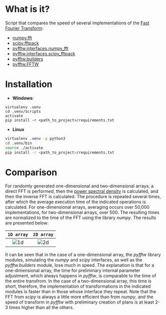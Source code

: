 # What is it?

Script that compares the speed of several implementations of the [Fast Fourier Transform](https://en.wikipedia.org/wiki/Fast_Fourier_transform):
* [numpy.fft](https://docs.scipy.org/doc/numpy/reference/routines.fft.html)
* [scipy.fftpack](https://docs.scipy.org/doc/scipy/reference/fftpack.html)
* [pyfftw.interfaces.numpy_fft](https://readthedocs.org/projects/pyfftw/downloads/pdf/latest/)
* [pyfftw.interfaces.scipy_fftpack](https://readthedocs.org/projects/pyfftw/downloads/pdf/latest/)
* [pyfftw.builders](https://readthedocs.org/projects/pyfftw/downloads/pdf/latest/)
* [pyfftw.FFTW](https://readthedocs.org/projects/pyfftw/downloads/pdf/latest/)

# Installation

* **Windows**:
```pwsh
virtualenv .venv
cd .venv/Scripts
activate
pip install -r <path_to_project>/requirements.txt
```

* **Linux**
```bash
virtualenv .venv -p python3
cd .venv/bin
source ./activate
pip install -r <path_to_project>/requirements.txt
```

# Comparison

For randomly generated one-dimensional and two-dimensional arrays, a direct FFT is performed, then the [power spectral density](https://en.wikipedia.org/wiki/Spectral_density) is calculated, and then the inverse FFT is calculated. The procedure is repeated several times, after which the average execution time of the indicated operations is calculated. For one-dimensional arrays, averaging occurs over 50,000 implementations, for two-dimensional arrays, over 500. The resulting times are normalized to the time of the FFT using the library *numpy*. The results are presented below:

| `1D array` | `2D array` |
| :----------: | :----------: |
| ![1d](https://github.com/VasilyevEvgeny/fft_comparator/blob/master/resources/comparison_1D.png) | ![2d](https://github.com/VasilyevEvgeny/fft_comparator/blob/master/resources/comparison_2D.png) |

It can be seen that in the case of a one-dimensional array, the *pyfftw* library modules, simulating the *numpy* and *scipy* interfaces, as well as the *pyfftw.builders* module, lose much in speed. The explanation is that for a one-dimensional array, the time for preliminary internal parameter adjustment, which always happens in *pyfftw*, is comparable to the time of the entire transfrom. In the case of a two-dimensional array, this time is short, therefore, the implementation of transformations in the indicated modules is faster than in those whose interface they repeat. Note that the FFT from *scipy* is always a little more efficient than from *numpy*, and the speed of transform in *pyfftw* with preliminary creation of plans is at least 2-3 times higher than all the others.
